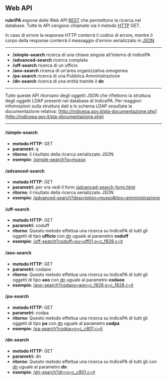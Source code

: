 ## Web API

**rubriPA** espone delle Web API [REST](http://en.wikipedia.org/wiki/Representational_state_transfer) che permettono la ricerca nel database.
Tutte le API cengono chiamate via il metodo [HTTP](http://en.wikipedia.org/wiki/Hypertext_Transfer_Protocol) GET.

In caso di errore la response HTTP conterrà il codice di errore, mentre il corpo della response conterrà il messaggio d'errore serializzato in [JSON](http://www.json.org/)

************************************************************************

* **/simple-search** ricerca di una chiave singola all'interno di indicePA
* **/advanced-search** ricerca completa
* **/uff-search** ricerca di un ufficio
* **/aoo-search** ricerca di un'area organizzativa omogenea
* **/pa-search** ricerca di una Pubblica Amministrazione
* **/dn-search** ricerca di una entità tramite il **dn**

************************************************************************

Tutte queste API ritornano degli oggetti JSON che riflettono la struttura degli oggetti LDAP
presenti nel database di IndicePA.
Per maggiori infomrazioni sulla struttura dati e lo schema LDAP onsultate la documentazione relativa: [http://indicepa.gov.it/pla-documentazione.php](http://indicepa.gov.it/pla-documentazione.php) 

************************************************************************

#### /simple-search

* **metodo HTTP**: GET
* **parametri**: q
* **ritorno**: il risultato della ricerca serializzato JSON
* **esempio**: [/simple-search?q=musso](/simple-search?q=musso)

#### /advanced-search
* **metodo HTTP**: GET
* **parametri**: per ora vedi il form [/advanced-search-form.html](/advanced-search.html)
* **ritorno**: il risultato della ricerca serializzato JSON
* **esempio**: [/advanced-search?description=musso&tipo=amministrazione](/advanced-search?description=musso&tipo=amministrazione)

#### /uff-search
* **metodo HTTP**: GET
* **parametri**: coduff
* **ritorno**: Questo metodo effettua una ricerca su IndicePA di tutti gli oggetti di tipo **ufficio** con [dn](http://www.zytrax.com/books/ldap/apa/dn-rdn.html "dn") uguale al parametro **coduff**
* **esempio**: [/uff-search?coduff=ou=uff01,o=c_f828,c=it](/uff-search?coduff=ou=uff01,o=c_f828,c=it)

#### /aoo-search
* **metodo HTTP**: GET
* **parametri**: codaoo
* **ritorno**: Questo metodo effettua una ricerca su IndicePA di tutti gli oggetti di tipo **aoo** con [dn](http://www.zytrax.com/books/ldap/apa/dn-rdn.html "dn") uguale al parametro **codaoo**
* **esempio**: [/aoo-search?codaoo=aoo=c_f828,o=c_f828,c=it](/aoo-search?codaoo=aoo=c_f828,o=c_f828,c=it)

#### /pa-search
* **metodo HTTP**: GET
* **parametri**: codpa
* **ritorno**: Questo metodo effettua una ricerca su IndicePA di tutti gli oggetti di tipo **pa** con [dn](http://www.zytrax.com/books/ldap/apa/dn-rdn.html "dn") uguale al parametro **codpa**
* **esempio**: [/pa-search?codpa=o=c_c801,c=it](/pa-search?codpa=o=c_c801,c=it)

#### /dn-search
* **metodo HTTP**: GET
* **parametri**: dn
* **ritorno**: Questo metodo effettua una ricerca su IndicePA di tutti gli con [dn](http://www.zytrax.com/books/ldap/apa/dn-rdn.html "dn") uguale al parametro **dn**
* **esempio**: [/dn-search?dn=o=c_c801,c=it](/dn-search?dn=o=c_c801,c=it)
